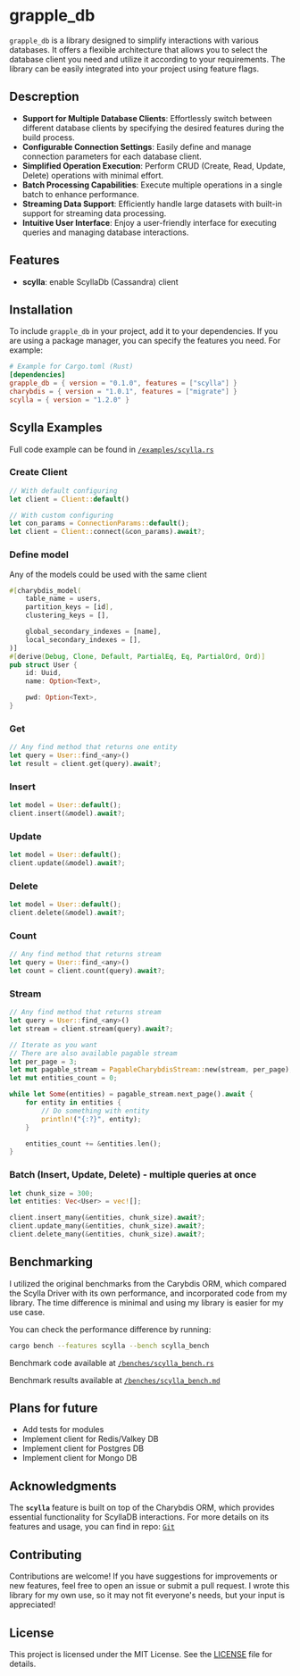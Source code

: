 # grapple_db

`grapple_db` is a library designed to simplify interactions with various databases. It offers a flexible architecture that allows you to select the database client you need and utilize it according to your requirements. The library can be easily integrated into your project using feature flags.

## Descreption

- **Support for Multiple Database Clients**: Effortlessly switch between different database clients by specifying the desired features during the build process.
- **Configurable Connection Settings**: Easily define and manage connection parameters for each database client.
- **Simplified Operation Execution**: Perform CRUD (Create, Read, Update, Delete) operations with minimal effort.
- **Batch Processing Capabilities**: Execute multiple operations in a single batch to enhance performance.
- **Streaming Data Support**: Efficiently handle large datasets with built-in support for streaming data processing.
- **Intuitive User Interface**: Enjoy a user-friendly interface for executing queries and managing database interactions.

## Features

- **scylla**: enable ScyllaDb (Cassandra) client

## Installation

To include `grapple_db` in your project, add it to your dependencies. If you are using a package manager, you can specify the features you need. For example:

```toml
# Example for Cargo.toml (Rust)
[dependencies]
grapple_db = { version = "0.1.0", features = ["scylla"] }
charybdis = { version = "1.0.1", features = ["migrate"] }
scylla = { version = "1.2.0" }
```

## Scylla Examples

Full code example can be found in [`/examples/scylla.rs`](/examples/scylla.rs)

### Create Client

```rust
// With default configuring
let client = Client::default()

// With custom configuring
let con_params = ConnectionParams::default();
let client = Client::connect(&con_params).await?;
```

### Define model

Any of the models could be used with the same client

```rust
#[charybdis_model(
    table_name = users,
    partition_keys = [id],
    clustering_keys = [],

    global_secondary_indexes = [name],
    local_secondary_indexes = [],
)]
#[derive(Debug, Clone, Default, PartialEq, Eq, PartialOrd, Ord)]
pub struct User {
    id: Uuid,
    name: Option<Text>,

    pwd: Option<Text>,
}
```

### Get

```rust
// Any find method that returns one entity
let query = User::find_<any>()
let result = client.get(query).await?;
```

### Insert

```rust
let model = User::default();
client.insert(&model).await?;
```

### Update

```rust
let model = User::default();
client.update(&model).await?;
```

### Delete

```rust
let model = User::default();
client.delete(&model).await?;
```

### Count

```rust
// Any find method that returns stream
let query = User::find_<any>()
let count = client.count(query).await?;
```

### Stream

```rust
// Any find method that returns stream
let query = User::find_<any>()
let stream = client.stream(query).await?;

// Iterate as you want
// There are also available pagable stream
let per_page = 3;
let mut pagable_stream = PagableCharybdisStream::new(stream, per_page);
let mut entities_count = 0;

while let Some(entities) = pagable_stream.next_page().await {
    for entity in entities {
        // Do something with entity
        println!("{:?}", entity);
    }

    entities_count += &entities.len();
}
```

### Batch (Insert, Update, Delete) - multiple queries at once

```rust
let chunk_size = 300;
let entities: Vec<User> = vec![];

client.insert_many(&entities, chunk_size).await?;
client.update_many(&entities, chunk_size).await?;
client.delete_many(&entities, chunk_size).await?;
```

## Benchmarking

I utilized the original benchmarks from the Carybdis ORM, which compared the Scylla Driver with its own performance, and incorporated code from my library. The time difference is minimal and using my library is easier for my use case.

You can check the performance difference by running:

```bash
cargo bench --features scylla --bench scylla_bench
```

Benchmark code available at [`/benches/scylla_bench.rs`](/benches/scylla_bench.rs)

Benchmark results available at [`/benches/scylla_bench.md`](/benches/scylla_bench.md)

## Plans for future

- Add tests for modules
- Implement client for Redis/Valkey DB
- Implement client for Postgres DB
- Implement client for Mongo DB

## Acknowledgments

The **`scylla`** feature is built on top of the Charybdis ORM, which provides essential functionality for ScyllaDB interactions. For more details on its features and usage, you can find in repo: [`Git`](https://github.com/nodecosmos/charybdis)

## Contributing

Contributions are welcome! If you have suggestions for improvements or new features, feel free to open an issue or submit a pull request. I wrote this library for my own use, so it may not fit everyone's needs, but your input is appreciated!

## License

This project is licensed under the MIT License. See the [LICENSE](LICENSE) file for details.
